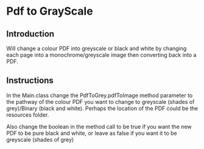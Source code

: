 # Pdf to GrayScale

## Introduction

Will change a colour PDF into greyscale or black and white by changing each page into a 
monochrome/greyscale image then converting back into a PDF. 

## Instructions 
In the Main.class change the PdfToGrey.pdfToImage method parameter to the pathway 
of the colour PDF you want to change to greyscale (shades of grey)/Binary (black and white). Perhaps
the location of the PDF could be the resources folder.

Also change the boolean in the method call to be true if you want the new PDF to be pure black and
white, or leave as false if you want it to be greyscale (shades of grey)

